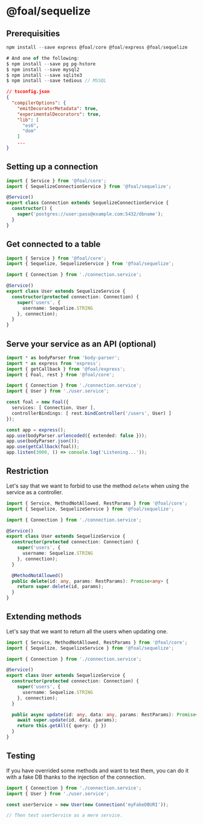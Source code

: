 # @foal/sequelize

## Prerequisities 

```ts
npm install --save express @foal/core @foal/express @foal/sequelize

# And one of the following:
$ npm install --save pg pg-hstore
$ npm install --save mysql2
$ npm install --save sqlite3
$ npm install --save tedious // MSSQL
```

```json
// tsconfig.json
{
  "compilerOptions": {
    "emitDecoratorMetadata": true,
    "experimentalDecorators": true,
    "lib": [
      "es6",
      "dom"
    ]
    ...
}
```

## Setting up a connection

```ts
import { Service } from '@foal/core';
import { SequelizeConnectionService } from '@foal/sequelize';

@Service()
export class Connection extends SequelizeConnectionService {
  constructor() {
    super('postgres://user:pass@example.com:5432/dbname');
  }
}
```

## Get connected to a table

```ts
import { Service } from '@foal/core';
import { Sequelize, SequelizeService } from '@foal/sequelize';

import { Connection } from './connection.service';

@Service()
export class User extends SequelizeService {
  constructor(protected connection: Connection) {
    super('users', {
      username: Sequelize.STRING
    }, connection);
  }
}
```

## Serve your service as an API (optional)

```ts
import * as bodyParser from 'body-parser';
import * as express from 'express';
import { getCallback } from '@foal/express';
import { Foal, rest } from '@foal/core';

import { Connection } from './connection.service';
import { User } from './user.service';

const foal = new Foal({
  services: [ Connection, User ],
  controllerBindings: [ rest.bindController('/users', User) ]
});

const app = express();
app.use(bodyParser.urlencoded({ extended: false }));
app.use(bodyParser.json());
app.use(getCallback(foal));
app.listen(3000, () => console.log('Listening...'));
```

## Restriction

Let's say that we want to forbid to use the method `delete` when using the service as a controller.

```ts
import { Service, MethodNotAllowed, RestParams } from '@foal/core';
import { Sequelize, SequelizeService } from '@foal/sequelize';

import { Connection } from './connection.service';

@Service()
export class User extends SequelizeService {
  constructor(protected connection: Connection) {
    super('users', {
      username: Sequelize.STRING
    }, connection);
  }

  @MethodNotAllowed()
  public delete(id: any, params: RestParams): Promise<any> {
    return super.delete(id, params);
  }
}
```

## Extending methods

Let's say that we want to return all the users when updating one.

```ts
import { Service, MethodNotAllowed, RestParams } from '@foal/core';
import { Sequelize, SequelizeService } from '@foal/sequelize';

import { Connection } from './connection.service';

@Service()
export class User extends SequelizeService {
  constructor(protected connection: Connection) {
    super('users', {
      username: Sequelize.STRING
    }, connection);
  }

  public async update(id: any, data: any, params: RestParams): Promise<any> {
    await super.update(id, data, params);
    return this.getAll({ query: {} })
  }
}
```

## Testing

If you have overrided some methods and want to test them, you can do it with a fake DB thanks to the injection of the connection.

```ts
import { Connection } from './connection.service';
import { User } from './user.service';

const userService = new User(new Connection('myFakeDBURI'));

// Then test userService as a mere service.
```